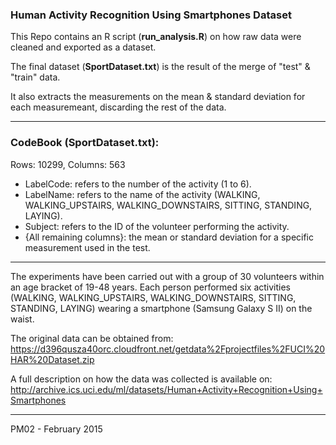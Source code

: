 ### Human Activity Recognition Using Smartphones Dataset

This Repo contains an R script (**run_analysis.R**) on how raw data were cleaned and exported as a dataset.

The final dataset (**SportDataset.txt**) is the result of the merge of "test" & "train" data.

It also extracts the measurements on the mean & standard deviation for each measuremeant, discarding the rest of the data.

-------------

### CodeBook (**SportDataset.txt**):
Rows: 10299, Columns: 563
* LabelCode: refers to the number of the activity (1 to 6).
* LabelName: refers to the name of the activity (WALKING, WALKING_UPSTAIRS, WALKING_DOWNSTAIRS, SITTING, STANDING, LAYING).
* Subject: refers to the ID of the volunteer performing the activity.
* {All remaining columns}: the mean or standard deviation for a specific measurement used in the test.

-------------

The experiments have been carried out with a group of 30 volunteers within an age bracket of 19-48 years. Each person performed six activities (WALKING, WALKING_UPSTAIRS, WALKING_DOWNSTAIRS, SITTING, STANDING, LAYING) wearing a smartphone (Samsung Galaxy S II) on the waist.

The original data can be obtained from:
https://d396qusza40orc.cloudfront.net/getdata%2Fprojectfiles%2FUCI%20HAR%20Dataset.zip

A full description on how the data was collected is available on:
http://archive.ics.uci.edu/ml/datasets/Human+Activity+Recognition+Using+Smartphones

-------------

PM02 - February 2015